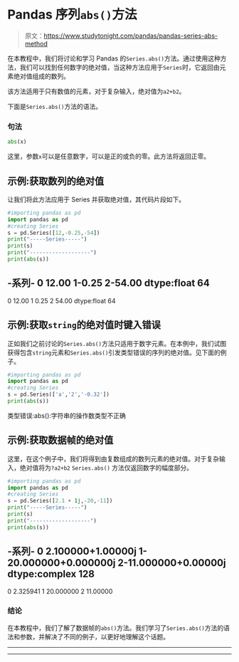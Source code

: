 # Pandas 序列`abs()`方法

> 原文：<https://www.studytonight.com/pandas/pandas-series-abs-method>

在本教程中，我们将讨论和学习 Pandas 的`Series.abs()`方法。通过使用这种方法，我们可以找到任何数字的绝对值，当这种方法应用于`Series`时，它返回由元素绝对值组成的数列。

该方法适用于只有数值的元素，对于复杂输入，绝对值为`a2+b2`。

下面是`Series.abs()`方法的语法。

### 句法

```py
abs(x)
```

这里，参数`x`可以是任意数字，可以是正的或负的零。此方法将返回正零。

## 示例:获取数列的绝对值

让我们将此方法应用于 Series 并获取绝对值，其代码片段如下。

```py
#importing pandas as pd
import pandas as pd
#creating Series
s = pd.Series([12,-0.25,-54])
print("-----Series-----")
print(s)
print("-------------------")
print(abs(s))
```

-系列-
0 12.00
1-0.25
2-54.00
dtype:float 64
-
0 12.00
1 0.25
2 54.00
dtype:float 64

## 示例:获取`string`的绝对值时键入错误

正如我们之前讨论的`Series.abs()`方法只适用于数字元素。在本例中，我们试图获得包含`string`元素和`Series.abs()`引发类型错误的序列的绝对值。见下面的例子。

```py
#importing pandas as pd
import pandas as pd
#creating Series
s = pd.Series(['a','2','-0.32'])
print(abs(s))
```

类型错误:abs():字符串的操作数类型不正确

## 示例:获取数据帧的绝对值

这里，在这个例子中，我们将得到由复数组成的数列元素的绝对值。对于复杂输入，绝对值将为`?a2+b2` `Series.abs()` 方法仅返回数字的幅度部分。

```py
#importing pandas as pd
import pandas as pd
#creating Series
s = pd.Series([2.1 + 1j,-20,-11])
print("-----Series-----")
print(s)
print("-------------------")
print(abs(s))
```

-系列-
0 2.100000+1.00000j
1-20.000000+0.000000j
2-11.000000+0.00000j
dtype:complex 128
-
0 2.325941
1 20.000000
2 11.00000

### 结论

在本教程中，我们了解了数据帧的`abs()`方法。我们学习了`Series.abs()`方法的语法和参数，并解决了不同的例子，以更好地理解这个话题。

* * *

* * *